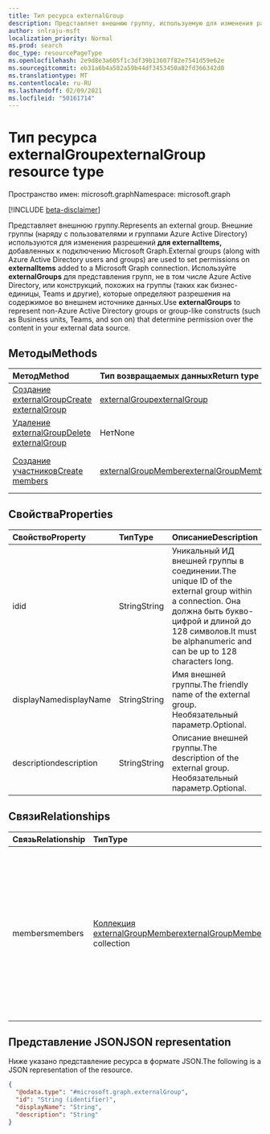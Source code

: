 ```yaml
---
title: Тип ресурса externalGroup
description: Представляет внешнюю группу, используемую для изменения разрешений для externalItems, добавленных к подключению Microsoft Graph.
author: snlraju-msft
localization_priority: Normal
ms.prod: search
doc_type: resourcePageType
ms.openlocfilehash: 2e9d8e3a605f1c3df39b13607f82e7541d59e62e
ms.sourcegitcommit: eb31a6b4a582a59b44df3453450a82fd366342d0
ms.translationtype: MT
ms.contentlocale: ru-RU
ms.lasthandoff: 02/09/2021
ms.locfileid: "50161714"
---
```

# <a name="externalgroup-resource-type"></a><span data-ttu-id="6d1af-103">Тип ресурса externalGroup</span><span class="sxs-lookup"><span data-stu-id="6d1af-103">externalGroup resource type</span></span>

<span data-ttu-id="6d1af-104">Пространство имен: microsoft.graph</span><span class="sxs-lookup"><span data-stu-id="6d1af-104">Namespace: microsoft.graph</span></span>

[!INCLUDE [beta-disclaimer](../../includes/beta-disclaimer.md)]

<span data-ttu-id="6d1af-105">Представляет внешнюю группу.</span><span class="sxs-lookup"><span data-stu-id="6d1af-105">Represents an external group.</span></span> <span data-ttu-id="6d1af-106">Внешние группы (наряду с пользователями и группами Azure Active Directory) используются для изменения разрешений **для externalItems,** добавленных к подключению Microsoft Graph.</span><span class="sxs-lookup"><span data-stu-id="6d1af-106">External groups (along with Azure Active Directory users and groups) are used to set permissions on **externalItems** added to a Microsoft Graph connection.</span></span> <span data-ttu-id="6d1af-107">Используйте **externalGroups** для представления групп, не в том числе Azure Active Directory, или конструкций, похожих на группы (таких как бизнес-единицы, Teams и другие), которые определяют разрешения на содержимое во внешнем источнике данных.</span><span class="sxs-lookup"><span data-stu-id="6d1af-107">Use **externalGroups** to represent non-Azure Active Directory groups or group-like constructs (such as Business units, Teams, and son on) that determine permission over the content in your external data source.</span></span>

## <a name="methods"></a><span data-ttu-id="6d1af-108">Методы</span><span class="sxs-lookup"><span data-stu-id="6d1af-108">Methods</span></span>

|<span data-ttu-id="6d1af-109">Метод</span><span class="sxs-lookup"><span data-stu-id="6d1af-109">Method</span></span>|<span data-ttu-id="6d1af-110">Тип возвращаемых данных</span><span class="sxs-lookup"><span data-stu-id="6d1af-110">Return type</span></span>|<span data-ttu-id="6d1af-111">Описание</span><span class="sxs-lookup"><span data-stu-id="6d1af-111">Description</span></span>|
|:---|:---|:---|
|[<span data-ttu-id="6d1af-112">Создание externalGroup</span><span class="sxs-lookup"><span data-stu-id="6d1af-112">Create externalGroup</span></span>](../api/externalconnection-post-groups.md)|[<span data-ttu-id="6d1af-113">externalGroup</span><span class="sxs-lookup"><span data-stu-id="6d1af-113">externalGroup</span></span>](../resources/externalgroup.md)|<span data-ttu-id="6d1af-114">Создание объекта **externalGroup.**</span><span class="sxs-lookup"><span data-stu-id="6d1af-114">Create a new **externalGroup** object.</span></span>|
|[<span data-ttu-id="6d1af-115">Удаление externalGroup</span><span class="sxs-lookup"><span data-stu-id="6d1af-115">Delete externalGroup</span></span>](../api/externalgroup-delete.md)|<span data-ttu-id="6d1af-116">Нет</span><span class="sxs-lookup"><span data-stu-id="6d1af-116">None</span></span>|<span data-ttu-id="6d1af-117">Удаление объекта **externalGroup.**</span><span class="sxs-lookup"><span data-stu-id="6d1af-117">Delete an **externalGroup** object.</span></span>|
|[<span data-ttu-id="6d1af-118">Создание участников</span><span class="sxs-lookup"><span data-stu-id="6d1af-118">Create members</span></span>](../api/externalgroup-post-members.md)|[<span data-ttu-id="6d1af-119">externalGroupMember</span><span class="sxs-lookup"><span data-stu-id="6d1af-119">externalGroupMember</span></span>](../resources/externalgroupmember.md)|<span data-ttu-id="6d1af-120">Создание объекта **externalGroupMember.**</span><span class="sxs-lookup"><span data-stu-id="6d1af-120">Create a new **externalGroupMember** object.</span></span>|

## <a name="properties"></a><span data-ttu-id="6d1af-121">Свойства</span><span class="sxs-lookup"><span data-stu-id="6d1af-121">Properties</span></span>

| <span data-ttu-id="6d1af-122">Свойство</span><span class="sxs-lookup"><span data-stu-id="6d1af-122">Property</span></span>    | <span data-ttu-id="6d1af-123">Тип</span><span class="sxs-lookup"><span data-stu-id="6d1af-123">Type</span></span>   | <span data-ttu-id="6d1af-124">Описание</span><span class="sxs-lookup"><span data-stu-id="6d1af-124">Description</span></span>                                                                                                              |
|:------------|:-------|:-------------------------------------------------------------------------------------------------------------------------|
| <span data-ttu-id="6d1af-125">id</span><span class="sxs-lookup"><span data-stu-id="6d1af-125">id</span></span>          | <span data-ttu-id="6d1af-126">String</span><span class="sxs-lookup"><span data-stu-id="6d1af-126">String</span></span> | <span data-ttu-id="6d1af-127">Уникальный ИД внешней группы в соединении.</span><span class="sxs-lookup"><span data-stu-id="6d1af-127">The unique ID of the external group within a connection.</span></span> <span data-ttu-id="6d1af-128">Она должна быть букво-цифрой и длиной до 128 символов.</span><span class="sxs-lookup"><span data-stu-id="6d1af-128">It must be alphanumeric and can be up to 128 characters long.</span></span> |
| <span data-ttu-id="6d1af-129">displayName</span><span class="sxs-lookup"><span data-stu-id="6d1af-129">displayName</span></span> | <span data-ttu-id="6d1af-130">String</span><span class="sxs-lookup"><span data-stu-id="6d1af-130">String</span></span> | <span data-ttu-id="6d1af-131">Имя внешней группы.</span><span class="sxs-lookup"><span data-stu-id="6d1af-131">The friendly name of the external group.</span></span> <span data-ttu-id="6d1af-132">Необязательный параметр.</span><span class="sxs-lookup"><span data-stu-id="6d1af-132">Optional.</span></span>                                                                       |
| <span data-ttu-id="6d1af-133">description</span><span class="sxs-lookup"><span data-stu-id="6d1af-133">description</span></span> | <span data-ttu-id="6d1af-134">String</span><span class="sxs-lookup"><span data-stu-id="6d1af-134">String</span></span> | <span data-ttu-id="6d1af-135">Описание внешней группы.</span><span class="sxs-lookup"><span data-stu-id="6d1af-135">The description of the external group.</span></span> <span data-ttu-id="6d1af-136">Необязательный параметр.</span><span class="sxs-lookup"><span data-stu-id="6d1af-136">Optional.</span></span>                                                                         

## <a name="relationships"></a><span data-ttu-id="6d1af-137">Связи</span><span class="sxs-lookup"><span data-stu-id="6d1af-137">Relationships</span></span>

| <span data-ttu-id="6d1af-138">Связь</span><span class="sxs-lookup"><span data-stu-id="6d1af-138">Relationship</span></span> | <span data-ttu-id="6d1af-139">Тип</span><span class="sxs-lookup"><span data-stu-id="6d1af-139">Type</span></span>                                                                  | <span data-ttu-id="6d1af-140">Описание</span><span class="sxs-lookup"><span data-stu-id="6d1af-140">Description</span></span>                                               |
|:-------------|:----------------------------------------------------------------------|:----------------------------------------------------------|
| <span data-ttu-id="6d1af-141">members</span><span class="sxs-lookup"><span data-stu-id="6d1af-141">members</span></span>      | <span data-ttu-id="6d1af-142">[Коллекция externalGroupMember](../resources/externalgroupmember.md)</span><span class="sxs-lookup"><span data-stu-id="6d1af-142">[externalGroupMember](../resources/externalgroupmember.md) collection</span></span> | <span data-ttu-id="6d1af-143">Член, добавленный в **внешнюю группу.**</span><span class="sxs-lookup"><span data-stu-id="6d1af-143">A member added to an **externalGroup**.</span></span> <span data-ttu-id="6d1af-144">В качестве участников можно добавить пользователей Azure Active Directory, группы Azure Active Directory или другие **внешние группы.**</span><span class="sxs-lookup"><span data-stu-id="6d1af-144">You can add Azure Active Directory users, Azure Active Directory groups, or other **externalGroups** as members.</span></span> |

## <a name="json-representation"></a><span data-ttu-id="6d1af-145">Представление JSON</span><span class="sxs-lookup"><span data-stu-id="6d1af-145">JSON representation</span></span>

<span data-ttu-id="6d1af-146">Ниже указано представление ресурса в формате JSON.</span><span class="sxs-lookup"><span data-stu-id="6d1af-146">The following is a JSON representation of the resource.</span></span>
<!-- {
  "blockType": "resource",
  "keyProperty": "id",
  "@odata.type": "microsoft.graph.externalGroup",
  "openType": false
}
-->

``` json
{
  "@odata.type": "#microsoft.graph.externalGroup",
  "id": "String (identifier)",
  "displayName": "String",
  "description": "String"
}
```
